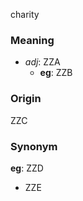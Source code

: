 charity
### Meaning
+ _adj_: ZZA
	+ __eg__: ZZB

### Origin

ZZC

### Synonym

__eg__: ZZD

+ ZZE


